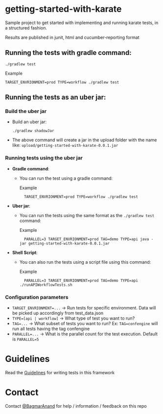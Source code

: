 # getting-started-with-karate
Sample project to get started with implementing and running karate tests, in a structured fashion.

Results are published in junit, html and cucumber-reporting format

## Running the tests with gradle command:

    ./gradlew test

Example
    
    TARGET_ENVRIONMENT=prod TYPE=workflow ./gradlew test

## Running the tests as an uber jar:

### Build the uber jar

- Build an uber jar:

    `./gradlew shadowJar` 

- The above command will create a jar in the upload folder with the name like: `upload/getting-started-with-karate-0.0.1.jar`

### Running tests using the uber jar

- **Gradle command**: 
  - You can run the test using a gradle command:  

    Example


          TARGET_ENVRIONMENT=prod TYPE=workflow ./gradlew test

- **Uber jar**:
  - You can run the tests using the same format as the `./gradlew test` command:

    Example 


          PARALLEL=3 TARGET_ENVRIONMENT=prod TAG=demo TYPE=api java -jar getting-started-with-karate-0.0.1.jar

- **Shell Script**:
  - You can also run the tests using a script file using this command:

    Example


          PARALLEL=3 TARGET_ENVRIONMENT=prod TAG=demo TYPE=api ./runAPIWorkflowTests.sh


### Configuration parameters

* `TARGET_ENVRIONMENT=...` -> Run tests for specific environment. Data will be picked up accordingly from test_data.json
* `TYPE=[api | workflow]` -> What type of test you want to run?
* `TAG=...` -> What subset of tests you want to run? Ex: `TAG=confengine` will run all tests having the tag confengine
* `PARALLEL=...` -> What is the parallel count for the test execution. Default is `PARALLEL=5`

# Guidelines 
Read the [Guidelines](READMEGuideline.md) for writing tests in this framework

# Contact
Contact [@BagmarAnand](https://twitter.com/BagmarAnand) for help / information / feedback on this repo

